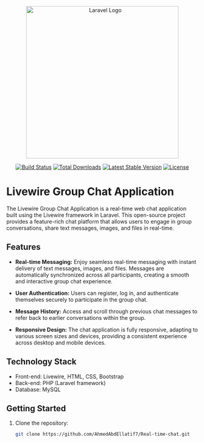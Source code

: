<p align="center"><a href="https://laravel.com" target="_blank"><img src="https://raw.githubusercontent.com/laravel/art/master/logo-lockup/5%20SVG/2%20CMYK/1%20Full%20Color/laravel-logolockup-cmyk-red.svg" width="400" alt="Laravel Logo"></a></p>

<p align="center">
<a href="https://github.com/laravel/framework/actions"><img src="https://github.com/laravel/framework/workflows/tests/badge.svg" alt="Build Status"></a>
<a href="https://packagist.org/packages/laravel/framework"><img src="https://img.shields.io/packagist/dt/laravel/framework" alt="Total Downloads"></a>
<a href="https://packagist.org/packages/laravel/framework"><img src="https://img.shields.io/packagist/v/laravel/framework" alt="Latest Stable Version"></a>
<a href="https://packagist.org/packages/laravel/framework"><img src="https://img.shields.io/packagist/l/laravel/framework" alt="License"></a>
</p>



# Livewire Group Chat Application

The Livewire Group Chat Application is a real-time web chat application built using the Livewire framework in Laravel. This open-source project provides a feature-rich chat platform that allows users to engage in group conversations, share text messages, images, and files in real-time.

## Features

- **Real-time Messaging:** Enjoy seamless real-time messaging with instant delivery of text messages, images, and files. Messages are automatically synchronized across all participants, creating a smooth and interactive group chat experience.

- **User Authentication:** Users can register, log in, and authenticate themselves securely to participate in the group chat.

- **Message History:** Access and scroll through previous chat messages to refer back to earlier conversations within the group.


- **Responsive Design:** The chat application is fully responsive, adapting to various screen sizes and devices, providing a consistent experience across desktop and mobile devices.

## Technology Stack

- Front-end: Livewire, HTML, CSS, Bootstrap
- Back-end: PHP (Laravel framework)
- Database: MySQL

## Getting Started

1. Clone the repository:
   ```bash
   git clone https://github.com/AhmedAbdEllatif7/Real-time-chat.git
